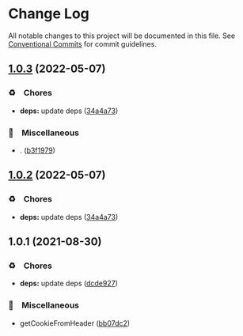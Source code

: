 # Change Log

All notable changes to this project will be documented in this file.
See [Conventional Commits](https://conventionalcommits.org) for commit guidelines.

## [1.0.3](https://github.com/bluelovers/ws-http/compare/get-cookie-from-header@1.0.1...get-cookie-from-header@1.0.3) (2022-05-07)


### ♻️　Chores

* **deps:** update deps ([34a4a73](https://github.com/bluelovers/ws-http/commit/34a4a73455fcde24f299dff1d321020d6d4e8064))


### 🔖　Miscellaneous

* . ([b3f1979](https://github.com/bluelovers/ws-http/commit/b3f1979e1c28dfc67017ec8979b031e352a7bf25))





## [1.0.2](https://github.com/bluelovers/ws-http/compare/get-cookie-from-header@1.0.1...get-cookie-from-header@1.0.2) (2022-05-07)


### ♻️　Chores

* **deps:** update deps ([34a4a73](https://github.com/bluelovers/ws-http/commit/34a4a73455fcde24f299dff1d321020d6d4e8064))





## 1.0.1 (2021-08-30)


### ♻️　Chores

* **deps:** update deps ([dcde927](https://github.com/bluelovers/ws-http/commit/dcde927aaee363b1d4e9f937fd3ff474dfd2d562))


### 🔖　Miscellaneous

* getCookieFromHeader ([bb07dc2](https://github.com/bluelovers/ws-http/commit/bb07dc2b949abddc135c3a6b1bf0e8d656e6aca7))
